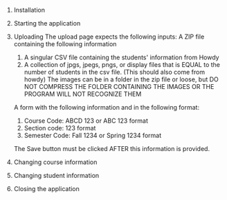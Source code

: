 1. Installation
2. Starting the application
3. Uploading
    The upload page expects the following inputs:
    A ZIP file containing the following information
    1. A singular CSV file containing the students' information from Howdy
    2. A collection of jpgs, jpegs, pngs, or display files that is EQUAL to the number of students in the csv file. (This should also come from howdy)
        The images can be in a folder in the zip file or loose, but DO NOT COMPRESS THE FOLDER CONTAINING THE IMAGES OR THE PROGRAM WILL NOT RECOGNIZE THEM
    
    A form with the following information and in the following format:
    1. Course Code: ABCD 123 or ABC 123 format
    2. Section code: 123 format
    3. Semester Code: Fall 1234 or Spring 1234 format

    The Save button must be clicked AFTER this information is provided.

4. Changing course information
5. Changing student information
6. Closing the application